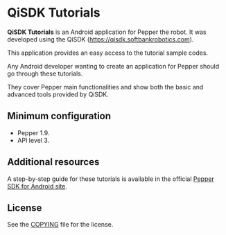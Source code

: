 # QiSDK Tutorials

**QiSDK Tutorials** is an Android application for Pepper the robot.
It was developed using the QiSDK (https://qisdk.softbankrobotics.com).

This application provides an easy access to the tutorial sample codes.

Any Android developer wanting to create an
application for Pepper should go through these tutorials.

They cover Pepper main functionalities and show both the basic and
advanced tools provided by QiSDK.

## Minimum configuration

* Pepper 1.9.
* API level 3.

## Additional resources

A step-by-step guide for these tutorials is available
in the official [Pepper SDK for Android site](https://qisdk.softbankrobotics.com).

## License

See the [COPYING](COPYING.txt) file for the license.
